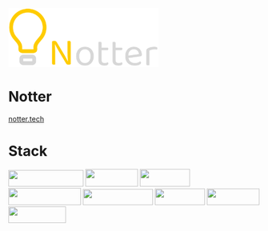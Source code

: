 <img src="public/image/Notter.png" width="300px">

# Notter

[notter.tech](https://notter.tech)

# Stack

<p>
    <img src="https://img.shields.io/badge/typescript-%23007ACC.svg?style=for-the-badge&logo=typescript&logoColor=white" width="150px" height="33px"> 
    <img src="https://img.shields.io/badge/react-%2320232a.svg?style=for-the-badge&logo=react&logoColor=%2361DAFB" width="105px" height="35px"> 
    <img src="https://img.shields.io/badge/Next-black?style=for-the-badge&logo=next.js&logoColor=white" width="100px" height="35px"> 
    <img src="https://camo.githubusercontent.com/fec464f064b78abf13719d8fb0450ea14277a027e61643d7252d1ef4a4e1a72b/68747470733a2f2f696d672e736869656c64732e696f2f62616467652f73686164636e2f75692d3030303030302e7376673f7374796c653d666f722d7468652d6261646765266c6f676f3d73686164636e2f7569266c6f676f436f6c6f723d7768697465" width="145px" height="34px"> 
    <img src="https://img.shields.io/badge/tailwindcss-%2338B2AC.svg?style=for-the-badge&logo=tailwind-css&logoColor=white" width="140px" height="32px"> 
    <img src="https://i.ibb.co/pvMBqZp/convex-Badge.png" width="100px" height="33px"> 
    <img src="https://camo.githubusercontent.com/b9a0233829c27ddd06dccd50688eb9b01a68f9f86c0375235736d0a00cf23a82/68747470733a2f2f696d672e736869656c64732e696f2f62616467652f436c65726b2d3643343746462e7376673f7374796c653d666f722d7468652d6261646765266c6f676f3d436c65726b266c6f676f436f6c6f723d7768697465" width="105px" height="33px">
    <img src="https://camo.githubusercontent.com/ddc0e05af3d421456518a479207cdac3461923e66591db79410ab70e57dd3e4b/68747470733a2f2f696d672e736869656c64732e696f2f62616467652f4564676573746f72652d6135376666662e7376673f7374796c653d666f722d7468652d6261646765266c6f676f3d4564676573746f7265266c6f676f436f6c6f723d7768697465" width="115px" height="33px">
</p>
